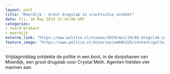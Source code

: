 ```yaml
---
layout: post
title: "Moerdijk - Groot drugslab in vrachtschip ontdekt"
date: Fri, 10 May 2019 21:34:00 GMT
categories: 
- noord-brabant 
- moerdijk 
externe_link: "https://www.politie.nl/nieuws/2019/mei/10/08-drugslab-in-boot.html"
feature_image: "https://www.politie.nl/binaries/w400h225/content/gallery/politie/nieuws/2019/mei/08-zw/2019-05-10_drugslab-moerdijk-2.jpg"
---
```


Vrijdagmiddag ontdekte de politie in een boot, in de dorpshaven van Moerdijk, een groot drugslab voor Crystal Meth. Agenten hielden vier mannen aan.
